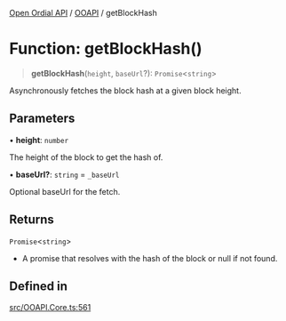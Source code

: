 [Open Ordial API](../../README.md) / [OOAPI](../README.md) / getBlockHash

# Function: getBlockHash()

> **getBlockHash**(`height`, `baseUrl`?): `Promise`\<`string`\>

Asynchronously fetches the block hash at a given block height.

## Parameters

• **height**: `number`

The height of the block to get the hash of.

• **baseUrl?**: `string` = `_baseUrl`

Optional baseUrl for the fetch.

## Returns

`Promise`\<`string`\>

- A promise that resolves with the hash of the block or null if not found.

## Defined in

[src/OOAPI.Core.ts:561](https://github.com/open-ordinal/open-ordinal-api/blob/727b99edb71d9e2feb76fbc2eae8d4b22e6a8312/src/OOAPI.Core.ts#L561)
